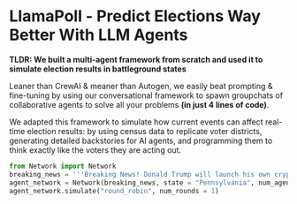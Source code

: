 # LlamaPoll - Predict Elections Way Better With LLM Agents

__TLDR: We built a multi-agent framework from scratch and used it to simulate election results in battleground states__ 

Leaner than CrewAI & meaner than Autogen, we easily beat prompting & fine-tuning by using our conversational framework to spawn groupchats of collaborative agents to solve all your problems __(in just 4 lines of code)__.

We adapted this framework to simulate how current events can affect real-time election results: by using census data to replicate voter districts, generating detailed backstories for AI agents, and programming them to think exactly like the voters they are acting out. 
```python
from Network import Network
breaking_news = '''Breaking News! Donald Trump will launch his own cryptocurrency.'''
agent_network = Network(breaking_news, state = "Pennsylvania", num_agents = 15)
agent_network.simulate("round_robin", num_rounds = 1)
